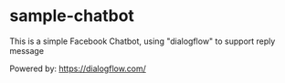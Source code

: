 
# sample-chatbot
This is a simple Facebook Chatbot, using "dialogflow" to support reply message

Powered by: https://dialogflow.com/
